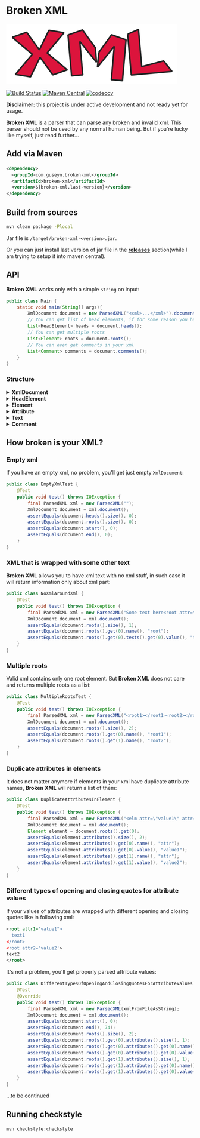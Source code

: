 # Broken XML

<img src="https://raw.githubusercontent.com/Guseyn/logos/master/broken-xml.svg?sanitize=true">

[![Build Status](https://travis-ci.com/Guseyn/broken-xml.svg?branch=master)](https://travis-ci.com/Guseyn/broken-xml)
[![Maven Central](https://img.shields.io/maven-central/v/com.guseyn.broken-xml/broken-xml.svg)](https://maven-badges.herokuapp.com/maven-central/com.guseyn.broken-xml/broken-xml)
[![codecov](https://codecov.io/gh/Guseyn/broken-xml/branch/master/graph/badge.svg)](https://codecov.io/gh/Guseyn/broken-xml)

**Disclaimer:** this project is under active development and not ready yet for usage.

**Broken XML** is a parser that can parse any broken and invalid xml. This parser should not be used
by any normal human being. But if you're lucky like myself, just read further...

## Add via Maven

```xml
<dependency>
  <groupId>com.guseyn.broken-xml</groupId>
  <artifactId>broken-xml</artifactId>
  <version>${broken-xml.last-version}</version>
</dependency>
```

## Build from sources

```bash
mvn clean package -Plocal
```

Jar file is `/target/broken-xml-<version>.jar`.

Or you can just install last version of jar file in the [**releases**](https://github.com/Guseyn/broken-xml/releases) section(while I am trying to setup it into maven central).

## API

**Broken XML** works only with a simple `String` on input:

```java
public class Main {
    static void main(String[] args){ 
        XmlDocument document = new ParsedXML("<xml>...</xml>").document();
        // You can get list of head elements, if for some reason you have several of them
        List<HeadElement> heads = document.heads(); 
        // You can get multiple roots
        List<Element> roots = document.roots();
        // You can even get comments in your xml
        List<Comment> comments = document.comments();
    }
}
```

### Structure

<details>
  <summary><b>XmlDocument</b></summary><br>
  
  **XmlDocument** is what you get by calling `new ParsedXML(xmlAsString).document()`.
  
  ```java
  XmlDocument document = new ParsedXML(xmlAsString).document();
  // Components:
  List<HeadElement> heads = document.heads();
  List<Element> roots = document.roots();
  List<Comment> comments = document.comments();
  int start = document.start(); // is always 0
  int end = document.end(); // is always a length of xml string
```
</details>

<details>
  <summary><b>HeadElement</b></summary><br>
  
  **HeadElement** represents head of xml. It's an element that looks like `<?xml ... ?>`.
  
  ```java
  XmlDocument document = new ParsedXML(xmlAsString).document();
  HeadElement head = document.heads().get(0);
  // Components:
  List<Attribute> attributes = head.attributes();
  int start = element.start();
  int end = element.end();
```
</details>

<details>
  <summary><b>Element</b></summary><br>
  
  **Element** can be either a root or just a child node in xml.
  
  ```java
  XmlDocument document = new ParsedXML(xmlAsString).document();
  Element element = document.roots().get(0); // can be aslo retrieved from another element via children() method
  // Components:
  String name = element.name();
  List<Attribute> attributes = element.attributes();
  List<Element> children = element.children();
  List<Text> texts = element.texts();
  int start = element.start();
  int end = element.end();
```
</details>


<details>
  <summary><b>Attribute</b></summary><br>
  
  **Attribute** can be either a component of `HeadElement` or `Element`.
  
  ```java
  XmlDocument document = new ParsedXML(xmlAsString).document();
  Element element = document.roots().get(0);
  Attribute attribute = element.attributes().get(0); 
  // Components:
  String name = attribute.name();
  String value = attribute.value();
  int nameStart = element.nameStart();
  int nameEnd = element.nameEnd();
  int valueStart = value.nameStart();
  int valueEnd = value.valueEnd();
```
</details>


<details>
  <summary><b>Text</b></summary><br>
  
  **Text** is a component of `Element`.
  
  ```java
  XmlDocument document = new ParsedXML(xmlAsString).document();
  HeadElement element = document.heads().get(0);
  Element element = document.roots().get(0)
  Text text = element.texts().get(0) 
  // Components:
  String value = text.value();
  int start = text.start();
  int end = text.end();
```
</details>

<details>
  <summary><b>Comment</b></summary><br>
  
  **Comment** is a component of `XmlDocument`.
  
  ```java
  XmlDocument document = new ParsedXML(xmlAsString).document();
  Comment comment = document.comments().get(0);
  // Components:
  String text = comment.text();
  int start = comment.start();
  int end = comment.end();
```
</details>

## How broken is your XML?

### Empty xml

If you have an empty xml, no problem, you'll get just empty `XmlDocument`:

```java
public class EmptyXmlTest {
    @Test
    public void test() throws IOException {
        final ParsedXML xml = new ParsedXML("");
        XmlDocument document = xml.document();
        assertEquals(document.heads().size(), 0);
        assertEquals(document.roots().size(), 0);
        assertEquals(document.start(), 0);
        assertEquals(document.end(), 0);
    }
}
```

### XML that is wrapped with some other text

**Broken XML** allows you to have xml text with no xml stuff, in such case it will return information only about xml part:

```java
public class NoXmlAroundXml {
    @Test
    public void test() throws IOException {
        final ParsedXML xml = new ParsedXML("Some text here<root attr=\"value\">text</root>and some text here");
        XmlDocument document = xml.document();
        assertEquals(document.roots().size(), 1);
        assertEquals(document.roots().get(0).name(), "root");
        assertEquals(document.roots().get(0).texts().get(0).value(), "text");
    }
}
```

### Multiple roots

Valid xml contains only one root element. But **Broken XML** does not care and returns multiple roots as a list:

```java
public class MultipleRootsTest {
    @Test
    public void test() throws IOException {
        final ParsedXML xml = new ParsedXML("<root1></root1><root2></root2>");
        XmlDocument document = xml.document();
        assertEquals(document.roots().size(), 2);
        assertEquals(document.roots().get(0).name(), "root1");
        assertEquals(document.roots().get(1).name(), "root2");
    }
}
```

### Duplicate attributes in elements

It does not matter anymore if elements in your xml have duplicate attribute names, **Broken XML** will return a list of them:

```java
public class DuplicateAttributesInElement {
    @Test
    public void test() throws IOException {
        final ParsedXML xml = new ParsedXML("<elm attr=\"value1\" attr=\"value2\"></elm>");
        XmlDocument document = xml.document();
        Element element = document.roots().get(0);
        assertEquals(element.attributes().size(), 2);
        assertEquals(element.attributes().get(0).name(), "attr");
        assertEquals(element.attributes().get(0).value(), "value1");
        assertEquals(element.attributes().get(1).name(), "attr");
        assertEquals(element.attributes().get(1).value(), "value2");
    }
}
```

### Different types of opening and closing quotes for attribute values

If your values of attributes are wrapped with different opening and closing quotes like in following xml:

```xml
<root attr1='value1">
  text1
</root>
<root attr2="value2'>
text2
</root>
```

It's not a problem, you'll get properly parsed attribute values:

```java
public class DifferentTypesOfOpeningAndClosingQuotesForAttributeValuesTest {
    @Test
    @Override
    public void test() throws IOException {
        final ParsedXML xml = new ParsedXML(xmlFromFileAsString);
        XmlDocument document = xml.document();
        assertEquals(document.start(), 0);
        assertEquals(document.end(), 74);
        assertEquals(document.roots().size(), 2);
        assertEquals(document.roots().get(0).attributes().size(), 1);
        assertEquals(document.roots().get(0).attributes().get(0).name(), "attr1");
        assertEquals(document.roots().get(0).attributes().get(0).value(), "value1");
        assertEquals(document.roots().get(1).attributes().size(), 1);
        assertEquals(document.roots().get(1).attributes().get(0).name(), "attr2");
        assertEquals(document.roots().get(1).attributes().get(0).value(), "value2");
    }
}
```

...to be continued

## Running checkstyle

```bash
mvn checkstyle:checkstyle
```
